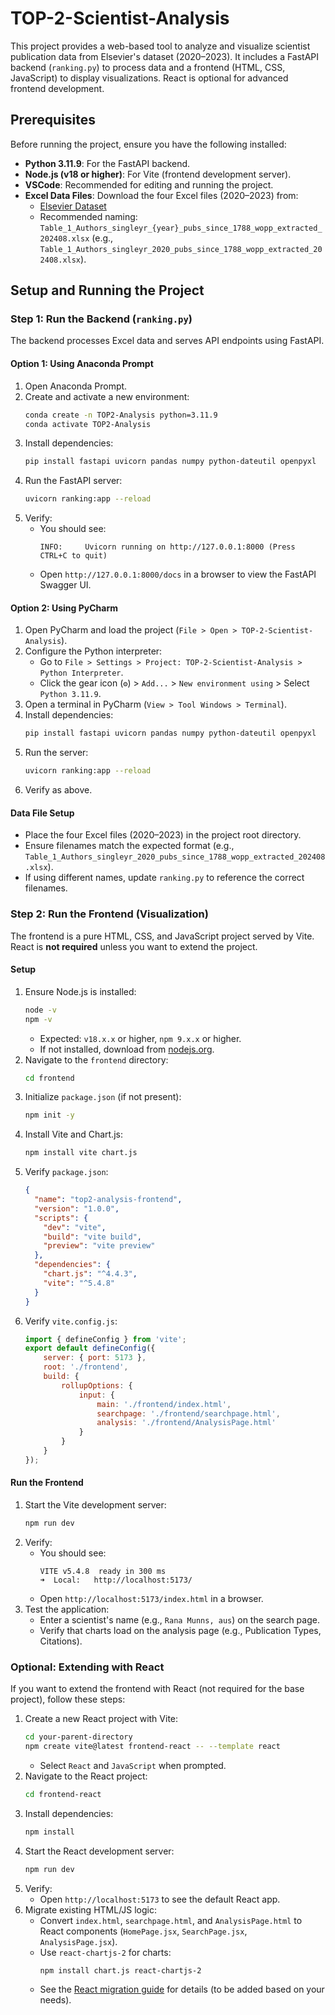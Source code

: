 # TOP-2-Scientist-Analysis

This project provides a web-based tool to analyze and visualize scientist publication data from Elsevier's dataset (2020–2023). It includes a FastAPI backend (`ranking.py`) to process data and a frontend (HTML, CSS, JavaScript) to display visualizations. React is optional for advanced frontend development.

## Prerequisites

Before running the project, ensure you have the following installed:

- **Python 3.11.9**: For the FastAPI backend.
- **Node.js (v18 or higher)**: For Vite (frontend development server).
- **VSCode**: Recommended for editing and running the project.
- **Excel Data Files**: Download the four Excel files (2020–2023) from:
  - [Elsevier Dataset](https://elsevier.digitalcommonsdata.com/datasets/btchxktzyw/7)
  - Recommended naming: `Table_1_Authors_singleyr_{year}_pubs_since_1788_wopp_extracted_202408.xlsx` (e.g., `Table_1_Authors_singleyr_2020_pubs_since_1788_wopp_extracted_202408.xlsx`).

## Setup and Running the Project

### Step 1: Run the Backend (`ranking.py`)

The backend processes Excel data and serves API endpoints using FastAPI.

#### Option 1: Using Anaconda Prompt
1. Open Anaconda Prompt.
2. Create and activate a new environment:
   ```bash
   conda create -n TOP2-Analysis python=3.11.9
   conda activate TOP2-Analysis
   ```
3. Install dependencies:
   ```bash
   pip install fastapi uvicorn pandas numpy python-dateutil openpyxl
   ```
4. Run the FastAPI server:
   ```bash
   uvicorn ranking:app --reload
   ```
5. Verify:
   - You should see:
     ```
     INFO:     Uvicorn running on http://127.0.0.1:8000 (Press CTRL+C to quit)
     ```
   - Open `http://127.0.0.1:8000/docs` in a browser to view the FastAPI Swagger UI.

#### Option 2: Using PyCharm
1. Open PyCharm and load the project (`File > Open > TOP-2-Scientist-Analysis`).
2. Configure the Python interpreter:
   - Go to `File > Settings > Project: TOP-2-Scientist-Analysis > Python Interpreter`.
   - Click the gear icon (`⚙`) > `Add...` > `New environment using` > Select `Python 3.11.9`.
3. Open a terminal in PyCharm (`View > Tool Windows > Terminal`).
4. Install dependencies:
   ```bash
   pip install fastapi uvicorn pandas numpy python-dateutil openpyxl
   ```
5. Run the server:
   ```bash
   uvicorn ranking:app --reload
   ```
6. Verify as above.

#### Data File Setup
- Place the four Excel files (2020–2023) in the project root directory.
- Ensure filenames match the expected format (e.g., `Table_1_Authors_singleyr_2020_pubs_since_1788_wopp_extracted_202408.xlsx`).
- If using different names, update `ranking.py` to reference the correct filenames.

### Step 2: Run the Frontend (Visualization)

The frontend is a pure HTML, CSS, and JavaScript project served by Vite. React is **not required** unless you want to extend the project.

#### Setup
1. Ensure Node.js is installed:
   ```bash
   node -v
   npm -v
   ```
   - Expected: `v18.x.x` or higher, `npm 9.x.x` or higher.
   - If not installed, download from [nodejs.org](https://nodejs.org/).
2. Navigate to the `frontend` directory:
   ```bash
   cd frontend
   ```
3. Initialize `package.json` (if not present):
   ```bash
   npm init -y
   ```
4. Install Vite and Chart.js:
   ```bash
   npm install vite chart.js
   ```
5. Verify `package.json`:
   ```json
   {
     "name": "top2-analysis-frontend",
     "version": "1.0.0",
     "scripts": {
       "dev": "vite",
       "build": "vite build",
       "preview": "vite preview"
     },
     "dependencies": {
       "chart.js": "^4.4.3",
       "vite": "^5.4.8"
     }
   }
   ```
6. Verify `vite.config.js`:
   ```javascript
   import { defineConfig } from 'vite';
   export default defineConfig({
       server: { port: 5173 },
       root: './frontend',
       build: {
           rollupOptions: {
               input: {
                   main: './frontend/index.html',
                   searchpage: './frontend/searchpage.html',
                   analysis: './frontend/AnalysisPage.html'
               }
           }
       }
   });
   ```

#### Run the Frontend
1. Start the Vite development server:
   ```bash
   npm run dev
   ```
2. Verify:
   - You should see:
     ```
     VITE v5.4.8  ready in 300 ms
     ➜  Local:   http://localhost:5173/
     ```
   - Open `http://localhost:5173/index.html` in a browser.
3. Test the application:
   - Enter a scientist's name (e.g., `Rana Munns, aus`) on the search page.
   - Verify that charts load on the analysis page (e.g., Publication Types, Citations).

### Optional: Extending with React

If you want to extend the frontend with React (not required for the base project), follow these steps:

1. Create a new React project with Vite:
   ```bash
   cd your-parent-directory
   npm create vite@latest frontend-react -- --template react
   ```
   - Select `React` and `JavaScript` when prompted.
2. Navigate to the React project:
   ```bash
   cd frontend-react
   ```
3. Install dependencies:
   ```bash
   npm install
   ```
4. Start the React development server:
   ```bash
   npm run dev
   ```
5. Verify:
   - Open `http://localhost:5173` to see the default React app.
6. Migrate existing HTML/JS logic:
   - Convert `index.html`, `searchpage.html`, and `AnalysisPage.html` to React components (`HomePage.jsx`, `SearchPage.jsx`, `AnalysisPage.jsx`).
   - Use `react-chartjs-2` for charts:
     ```bash
     npm install chart.js react-chartjs-2
     ```
   - See the [React migration guide](#react-migration) for details (to be added based on your needs).



   
   
   



  

   
